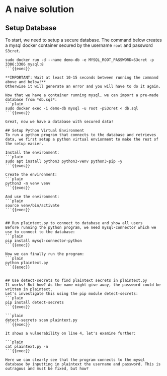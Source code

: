 # A naive solution
## Setup Database
To start, we need to setup a secure database. The command below creates a mysql docker container secured by the username `root` and password `S3cret`.
```plain
sudo docker run -d --name demo-db -e MYSQL_ROOT_PASSWORD=S3cret -p 3306:3306 mysql:8
```{{exec}}

**IMPORTANT: Wait at least 10-15 seconds between running the command above and below!**
Otherwise it will generate an error and you will have to do it again.

Now that we have a container running mysql, we can import a pre-made database from *db.sql*: 
```plain
sudo docker exec -i demo-db mysql -u root -pS3cret < db.sql
```{{exec}}

Great, now we have a database with secured data!

## Setup Python Virtual Environment
To run a python program that connects to the database and retrieves data, we first setup a python virtual envionment to make the rest of the setup easier.

Install the environment:
```plain
sudo apt install python3 python3-venv python3-pip -y
```{{exec}}

Create the environment:
```plain
python3 -m venv venv
```{{exec}}

And use the environment:
```plain
source venv/bin/activate
```{{exec}}


## Run plaintext.py to connect to database and show all users
Before running the python program, we need mysql-connector which we use to connect to the database:  
```plain
pip install mysql-connector-python
```{{exec}}

Now we can finally run the program:
```plain
python plaintext.py
```{{exec}}


## Use detect-secrets to find plaintext secrets in plaintext.py
It works! But how? As the name might give away, the password could be written in plaintext. 
Let's investigate this using the pip module detect-secrets:
```plain
pip install detect-secrets
```{{exec}}

```plain
detect-secrets scan plaintext.py
```{{exec}}

It shows a vulnerability on line 4, let's examine further:

```plain
cat plaintext.py -n
```{{exec}}

Here we can clearly see that the program connects to the mysql database by inputting in plaintext the username and password. This is outragous and must be fixed, but how?
